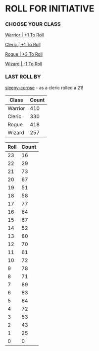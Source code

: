 # ROLL FOR INITIATIVE
### CHOOSE YOUR CLASS

[Warrior | +1 To Roll](https://github.com/benjaminsampica/benjaminsampica/issues/new?title=roll%7Cwarrior&body=Just+click+%27Submit+new+issue%27.)

[Cleric | +1 To Roll](https://github.com/benjaminsampica/benjaminsampica/issues/new?title=roll%7Ccleric&body=Just+click+%27Submit+new+issue%27.)

[Rogue | +3 To Roll](https://github.com/benjaminsampica/benjaminsampica/issues/new?title=roll%7Crogue&body=Just+click+%27Submit+new+issue%27.)

[Wizard | -1 To Roll](https://github.com/benjaminsampica/benjaminsampica/issues/new?title=roll%7Cwizard&body=Just+click+%27Submit+new+issue%27.)
### LAST ROLL BY
[sleepy-corpse](https://www.github.com/sleepy-corpse) - as a cleric rolled a 21!

|Class|Count|
|-|-|
|Warrior|410|
|Cleric|330|
|Rogue|418|
|Wizard|257|

|Roll|Count|
|-|-|
|23|16
|22|29
|21|73
|20|67
|19|51
|18|58
|17|77
|16|64
|15|67
|14|52
|13|80
|12|70
|11|61
|10|72
|9|78
|8|71
|7|89
|6|83
|5|64
|4|72
|3|53
|2|43
|1|25
|0|0
